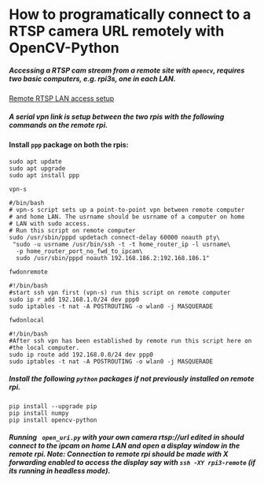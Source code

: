 # How to programatically connect to a RTSP camera URL remotely with OpenCV-Python

##### Accessing a RTSP cam stream from a remote site with ````opencv````, requires two basic computers, e.g. rpi3s, one in each LAN.

[Remote RTSP LAN access setup](https://www.sensoranalytics.com.au/misc/Sof.jpg)

##### A serial vpn link is setup between the two rpis with the following commands on the remote rpi.

#### Install ````ppp```` package on both the rpis:
````
sudo apt update
sudo apt upgrade
sudo apt install ppp
````

````vpn-s````

````
#/bin/bash
# vpn-s script sets up a point-to-point vpn between remote computer 
# and home LAN. The usrname should be usrname of a computer on home
# LAN with sudo access.
# Run this script on remote computer
sudo /usr/sbin/pppd updetach connect-delay 60000 noauth pty\
 "sudo -u usrname /usr/bin/ssh -t -t home_router_ip -l usrname\
  -p home_router_port_no_fwd_to_ipcam\
  sudo /usr/sbin/pppd noauth 192.168.186.2:192.168.186.1"
````

````fwdonremote````
````
#!/bin/bash
#start ssh vpn first (vpn-s) run this script on remote computer
sudo ip r add 192.168.1.0/24 dev ppp0
sudo iptables -t nat -A POSTROUTING -o wlan0 -j MASQUERADE
````

```` fwdonlocal ````
````
#!/bin/bash
#After ssh vpn has been established by remote run this script here on
#the local computer.
sudo ip route add 192.168.0.0/24 dev ppp0
sudo iptables -t nat -A POSTROUTING -o wlan0 -j MASQUERADE
````

##### Install the following ````python```` packages if not previously installed on remote rpi.

````
pip install --upgrade pip
pip install numpy
pip install opencv-python
````

##### Running ```` open_uri.py```` with your own camera rtsp://url edited in should connect to the ipcam on home LAN and open a display window in the remote rpi. **Note:** Connection to remote rpi should be made with X forwarding enabled to access the display say with ````ssh -XY rpi3-remote```` (if its running in headless mode).

